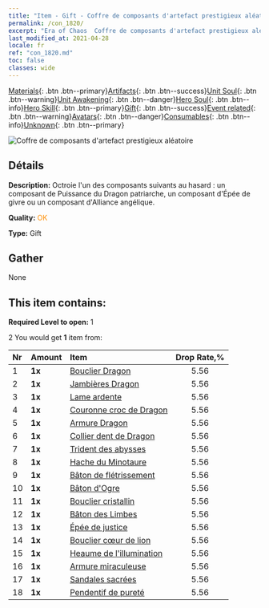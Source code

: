 ```yaml
---
title: "Item - Gift - Coffre de composants d'artefact prestigieux aléatoire"
permalink: /con_1820/
excerpt: "Era of Chaos  Coffre de composants d'artefact prestigieux aléatoire"
last_modified_at: 2021-04-28
locale: fr
ref: "con_1820.md"
toc: false
classes: wide
---
```

 [Materials](/ItemsFR/){: .btn .btn--primary}[Artifacts](/ItemsFR/Artifacts/){: .btn .btn--success}[Unit Soul](/ItemsFR/UnitSoul/){: .btn .btn--warning}[Unit Awakening](/ItemsFR/UnitAwakening/){: .btn .btn--danger}[Hero Soul](/ItemsFR/HeroSoul/){: .btn .btn--info}[Hero Skill](/ItemsFR/HeroSkill/){: .btn .btn--primary}[Gift](/ItemsFR/Gift/){: .btn .btn--success}[Event related](/ItemsFR/Events/){: .btn .btn--warning}[Avatars](/ItemsFR/Avatars/){: .btn .btn--danger}[Consumables](/ItemsFR/Consumables/){: .btn .btn--info}[Unknown](/ItemsFR/Unknown/){: .btn .btn--primary}

 ![Coffre de composants d'artefact prestigieux aléatoire](/images/t/i_907046.png)

## Détails
 **Description:** Octroie l'un des composants suivants au hasard : un composant de Puissance du Dragon patriarche, un composant d'Épée de givre ou un composant d'Alliance angélique.

 **Quality:** <span style="color: #FF8C00">OK</span>

 **Type:** Gift

## Gather

  None

## This item contains:

 **Required Level to open:** 1

 2 You would get **1** item  from:

  | Nr | Amount |     Item    | Drop Rate,% |
  |:---|:-------|:------------|:---------:|
  | 1 |  **1x** | [Bouclier Dragon](/ItemsFR/art_144/) | 5.56 | 
  | 2 |  **1x** | [Jambières Dragon](/ItemsFR/art_145/) | 5.56 | 
  | 3 |  **1x** | [Lame ardente](/ItemsFR/art_146/) | 5.56 | 
  | 4 |  **1x** | [Couronne croc de Dragon](/ItemsFR/art_147/) | 5.56 | 
  | 5 |  **1x** | [Armure Dragon](/ItemsFR/art_148/) | 5.56 | 
  | 6 |  **1x** | [Collier dent de Dragon](/ItemsFR/art_149/) | 5.56 | 
  | 7 |  **1x** | [Trident des abysses](/ItemsFR/art_160/) | 5.56 | 
  | 8 |  **1x** | [Hache du Minotaure](/ItemsFR/art_161/) | 5.56 | 
  | 9 |  **1x** | [Bâton de flétrissement](/ItemsFR/art_162/) | 5.56 | 
  | 10 |  **1x** | [Bâton d'Ogre](/ItemsFR/art_163/) | 5.56 | 
  | 11 |  **1x** | [Bouclier cristallin](/ItemsFR/art_164/) | 5.56 | 
  | 12 |  **1x** | [Bâton des Limbes](/ItemsFR/art_165/) | 5.56 | 
  | 13 |  **1x** | [Épée de justice](/ItemsFR/art_150/) | 5.56 | 
  | 14 |  **1x** | [Bouclier cœur de lion](/ItemsFR/art_151/) | 5.56 | 
  | 15 |  **1x** | [Heaume de l'illumination](/ItemsFR/art_152/) | 5.56 | 
  | 16 |  **1x** | [Armure miraculeuse](/ItemsFR/art_153/) | 5.56 | 
  | 17 |  **1x** | [Sandales sacrées](/ItemsFR/art_154/) | 5.56 | 
  | 18 |  **1x** | [Pendentif de pureté](/ItemsFR/art_155/) | 5.56 | 
